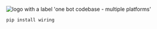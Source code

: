 ![logo with a label 'one bot codebase - multiple platforms'](https://github.com/crucials/wiring/assets/83793845/4b987f42-1718-4a83-83b1-dc5556da28af)

```sh
pip install wiring
```
